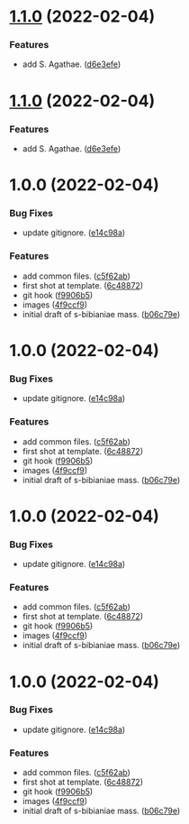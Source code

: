 # [1.1.0](https://github.com/2e0byo/StcuthbertsMasses/compare/v1.0.0...v1.1.0) (2022-02-04)


### Features

* add S. Agathae. ([d6e3efe](https://github.com/2e0byo/StcuthbertsMasses/commit/d6e3efe7782a0eb6f3e7d07d8dd71cfb9af5cc26))

# [1.1.0](https://github.com/2e0byo/StcuthbertsMasses/compare/v1.0.0...v1.1.0) (2022-02-04)


### Features

* add S. Agathae. ([d6e3efe](https://github.com/2e0byo/StcuthbertsMasses/commit/d6e3efe7782a0eb6f3e7d07d8dd71cfb9af5cc26))

# 1.0.0 (2022-02-04)


### Bug Fixes

* update gitignore. ([e14c98a](https://github.com/2e0byo/StcuthbertsMasses/commit/e14c98a2438302c7101484d70acbff5125e88123))


### Features

* add common files. ([c5f62ab](https://github.com/2e0byo/StcuthbertsMasses/commit/c5f62ab57466cc06606d072f3a698f627af5ef4d))
* first shot at template. ([6c48872](https://github.com/2e0byo/StcuthbertsMasses/commit/6c48872727e01e004db9f56917dee45ef45419d2))
* git hook ([f9906b5](https://github.com/2e0byo/StcuthbertsMasses/commit/f9906b547baedf0e6247243f63168afee02e91cd))
* images ([4f9ccf9](https://github.com/2e0byo/StcuthbertsMasses/commit/4f9ccf980557b6751b8ea4d6f776e812b4958c9d))
* initial draft of s-bibianiae mass. ([b06c79e](https://github.com/2e0byo/StcuthbertsMasses/commit/b06c79ec9c4a2ccee0d8115ec0e245e2a4208caf))

# 1.0.0 (2022-02-04)


### Bug Fixes

* update gitignore. ([e14c98a](https://github.com/2e0byo/StcuthbertsMasses/commit/e14c98a2438302c7101484d70acbff5125e88123))


### Features

* add common files. ([c5f62ab](https://github.com/2e0byo/StcuthbertsMasses/commit/c5f62ab57466cc06606d072f3a698f627af5ef4d))
* first shot at template. ([6c48872](https://github.com/2e0byo/StcuthbertsMasses/commit/6c48872727e01e004db9f56917dee45ef45419d2))
* git hook ([f9906b5](https://github.com/2e0byo/StcuthbertsMasses/commit/f9906b547baedf0e6247243f63168afee02e91cd))
* images ([4f9ccf9](https://github.com/2e0byo/StcuthbertsMasses/commit/4f9ccf980557b6751b8ea4d6f776e812b4958c9d))
* initial draft of s-bibianiae mass. ([b06c79e](https://github.com/2e0byo/StcuthbertsMasses/commit/b06c79ec9c4a2ccee0d8115ec0e245e2a4208caf))

# 1.0.0 (2022-02-04)


### Bug Fixes

* update gitignore. ([e14c98a](https://github.com/2e0byo/StcuthbertsMasses/commit/e14c98a2438302c7101484d70acbff5125e88123))


### Features

* add common files. ([c5f62ab](https://github.com/2e0byo/StcuthbertsMasses/commit/c5f62ab57466cc06606d072f3a698f627af5ef4d))
* first shot at template. ([6c48872](https://github.com/2e0byo/StcuthbertsMasses/commit/6c48872727e01e004db9f56917dee45ef45419d2))
* git hook ([f9906b5](https://github.com/2e0byo/StcuthbertsMasses/commit/f9906b547baedf0e6247243f63168afee02e91cd))
* images ([4f9ccf9](https://github.com/2e0byo/StcuthbertsMasses/commit/4f9ccf980557b6751b8ea4d6f776e812b4958c9d))
* initial draft of s-bibianiae mass. ([b06c79e](https://github.com/2e0byo/StcuthbertsMasses/commit/b06c79ec9c4a2ccee0d8115ec0e245e2a4208caf))

# 1.0.0 (2022-02-04)


### Bug Fixes

* update gitignore. ([e14c98a](https://github.com/2e0byo/StcuthbertsMasses/commit/e14c98a2438302c7101484d70acbff5125e88123))


### Features

* add common files. ([c5f62ab](https://github.com/2e0byo/StcuthbertsMasses/commit/c5f62ab57466cc06606d072f3a698f627af5ef4d))
* first shot at template. ([6c48872](https://github.com/2e0byo/StcuthbertsMasses/commit/6c48872727e01e004db9f56917dee45ef45419d2))
* git hook ([f9906b5](https://github.com/2e0byo/StcuthbertsMasses/commit/f9906b547baedf0e6247243f63168afee02e91cd))
* images ([4f9ccf9](https://github.com/2e0byo/StcuthbertsMasses/commit/4f9ccf980557b6751b8ea4d6f776e812b4958c9d))
* initial draft of s-bibianiae mass. ([b06c79e](https://github.com/2e0byo/StcuthbertsMasses/commit/b06c79ec9c4a2ccee0d8115ec0e245e2a4208caf))
